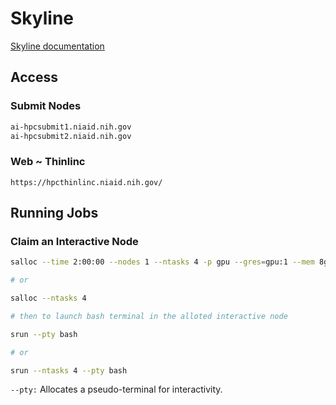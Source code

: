 # Skyline

[Skyline documentation](https://skyline.niaid.nih.gov/)

## Access

### Submit Nodes

```bash
ai-hpcsubmit1.niaid.nih.gov
ai-hpcsubmit2.niaid.nih.gov
```

### Web ~ Thinlinc

```
https://hpcthinlinc.niaid.nih.gov/
```

## Running Jobs

### Claim an Interactive Node

```bash
salloc --time 2:00:00 --nodes 1 --ntasks 4 -p gpu --gres=gpu:1 --mem 8g

# or

salloc --ntasks 4

# then to launch bash terminal in the alloted interactive node

srun --pty bash

# or 

srun --ntasks 4 --pty bash
```

`--pty:` Allocates a pseudo-terminal for interactivity.

